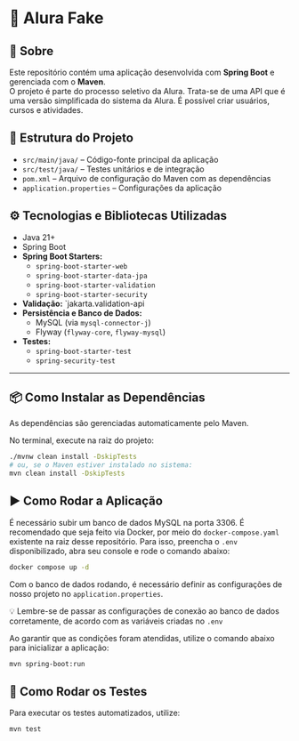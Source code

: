 # 🚀 Alura Fake

## 📝 Sobre

Este repositório contém uma aplicação desenvolvida com **Spring Boot** e gerenciada com o **Maven**.  
O projeto é parte do processo seletivo da Alura. Trata-se de uma API que é uma versão simplificada do sistema da Alura. É possível criar usuários, cursos e atividades.

## 📁 Estrutura do Projeto

- `src/main/java/` – Código-fonte principal da aplicação
- `src/test/java/` – Testes unitários e de integração
- `pom.xml` – Arquivo de configuração do Maven com as dependências
- `application.properties` – Configurações da aplicação

## ⚙️ Tecnologias e Bibliotecas Utilizadas

- Java 21+
- Spring Boot
- **Spring Boot Starters:**
  - `spring-boot-starter-web`
  - `spring-boot-starter-data-jpa`
  - `spring-boot-starter-validation`
  - `spring-boot-starter-security`
- **Validação:** `jakarta.validation-api
- **Persistência e Banco de Dados:**
  - MySQL (via `mysql-connector-j`)
  - Flyway (`flyway-core`, `flyway-mysql`)
- **Testes:**
  - `spring-boot-starter-test`
  - `spring-security-test`

---

## 📦 Como Instalar as Dependências

As dependências são gerenciadas automaticamente pelo Maven.

No terminal, execute na raiz do projeto:

```bash
./mvnw clean install -DskipTests
# ou, se o Maven estiver instalado no sistema:
mvn clean install -DskipTests
```

## ▶️ Como Rodar a Aplicação
É necessário subir um banco de dados MySQL na porta 3306.
É recomendado que seja feito via Docker, por meio do `docker-compose.yaml` existente na raiz desse repositório.
Para isso, preencha o `.env` disponibilizado, abra seu console e rode o comando abaixo:
```bash
docker compose up -d
```

Com o banco de dados rodando, é necessário definir as configurações de nosso projeto no `application.properties`.

💡 Lembre-se de passar as configurações de conexão ao banco de dados corretamente, de acordo com as variáveis criadas no `.env` 

Ao garantir que as condições foram atendidas, utilize o comando abaixo para inicializar a aplicação:
```bash
mvn spring-boot:run
```

## 🧪 Como Rodar os Testes
Para executar os testes automatizados, utilize:
```bash
mvn test
```
